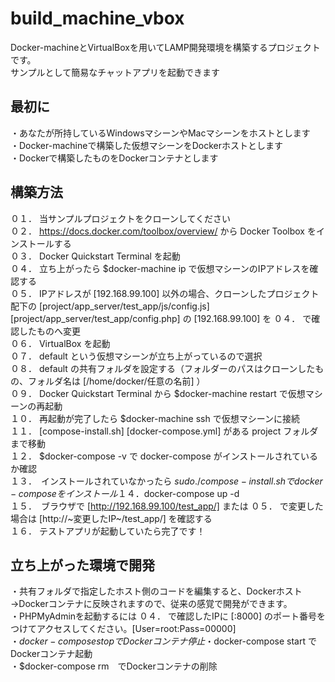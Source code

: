 # build_machine_vbox
Docker-machineとVirtualBoxを用いてLAMP開発環境を構築するプロジェクトです。  
サンプルとして簡易なチャットアプリを起動できます  

## 最初に
・あなたが所持しているWindowsマシーンやMacマシーンをホストとします  
・Docker-machineで構築した仮想マシーンをDockerホストとします  
・Dockerで構築したものをDockerコンテナとします  

## 構築方法
０１． 当サンプルプロジェクトをクローンしてください  
０２． https://docs.docker.com/toolbox/overview/ から Docker Toolbox をインストールする  
０３． Docker Quickstart Terminal を起動  
０４． 立ち上がったら $docker-machine ip で仮想マシーンのIPアドレスを確認する  
０５． IPアドレスが [192.168.99.100] 以外の場合、クローンしたプロジェクト配下の [project/app_server/test_app/js/config.js] [project/app_server/test_app/config.php] の [192.168.99.100] を ０４． で確認したものへ変更  
０６． VirtualBox を起動  
０７． default という仮想マシーンが立ち上がっているので選択  
０８． default の共有フォルダを設定する（フォルダーのパスはクローンしたもの、フォルダ名は [/home/docker/任意の名前] ）  
０９． Docker Quickstart Terminal から $docker-machine restart で仮想マシーンの再起動  
１０． 再起動が完了したら $docker-machine ssh で仮想マシーンに接続  
１１． [compose-install.sh] [docker-compose.yml] がある project フォルダまで移動  
１２． $docker-compose -v で docker-compose がインストールされているか確認  
１３．　インストールされていなかったら $sudo ./compose-install.sh で docker-compose をインストール  
１４．　$docker-compose up -d  
１５．　ブラウザで [http://192.168.99.100/test_app/] または ０５． で変更した場合は [http://~変更したIP~/test_app/] を確認する  
１６． テストアプリが起動していたら完了です！  

## 立ち上がった環境で開発
・共有フォルダで指定したホスト側のコードを編集すると、Dockerホスト→Dockerコンテナに反映されますので、従来の感覚で開発ができます。  
・PHPMyAdminを起動するには ０４． で確認したIPに [:8000] のポート番号をつけてアクセスしてください。[User=root:Pass=00000]  
・$docker-compose stop でDockerコンテナ停止  
・$docker-compose start でDockerコンテナ起動  
・$docker-compose rm　でDockerコンテナの削除  